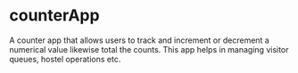 # counterApp
A counter app that allows users to track and increment or decrement a numerical value likewise total the counts. This app helps in managing visitor queues, hostel operations etc.
